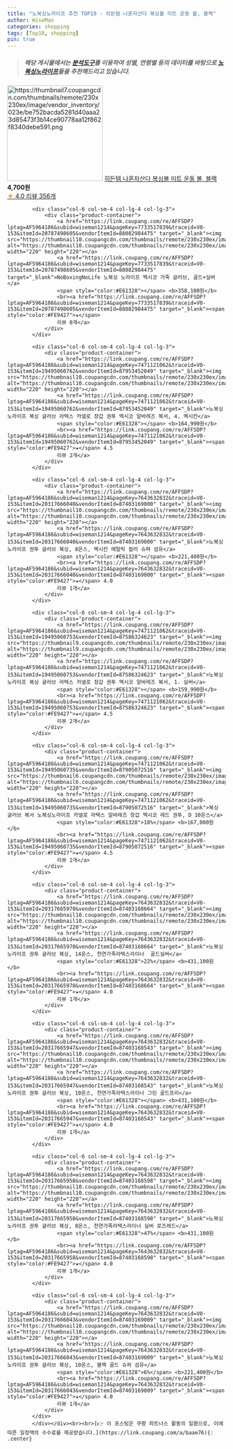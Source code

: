 ```yaml
---
title: "노복싱노라이프 추천 TOP10 - 히든템 나혼자산다 복싱볼 미트 운동 볼, 블랙"
author: WiseMan
categories: shopping
tags: [Top10, shopping]
pin: true
---
```


> ##### 해당 게시물에서는 [**분석도구**](https://itemscout.io/)를 이용하여 **성별**, **연령별** 등의 데이터를 바탕으로 [**노복싱노라이프**](https://link.coupang.com/a/baae76)들을 추천해드리고 있습니다.
<div class="container"><div class="row">
            <div class="col-6 col-sm-4 col-lg-4 col-lg-3">
                <div class="product-container">
                    <a href="https://link.coupang.com/re/AFFSDP?lptag=AF5964186&subid=wiseman1214&pageKey=1120288623&traceid=V0-153&itemId=2086029844&vendorItemId=4265529084" target="_blank"><img src="https://thumbnail7.coupangcdn.com/thumbnails/remote/230x230ex/image/vendor_inventory/023e/be752bacda5281d40aaa23d85473f3b14ce90778aa12f862f8340debe591.png" alt="https://thumbnail7.coupangcdn.com/thumbnails/remote/230x230ex/image/vendor_inventory/023e/be752bacda5281d40aaa23d85473f3b14ce90778aa12f862f8340debe591.png" width="220" height="220"></a>
                    <a href="https://link.coupang.com/re/AFFSDP?lptag=AF5964186&subid=wiseman1214&pageKey=1120288623&traceid=V0-153&itemId=2086029844&vendorItemId=4265529084" target="_blank">히든템 나혼자산다 복싱볼 미트 운동 볼, 블랙</a>
                    <span style="color:#E61328"></span> <b>4,700원</b>
                    <br><a href="https://link.coupang.com/re/AFFSDP?lptag=AF5964186&subid=wiseman1214&pageKey=1120288623&traceid=V0-153&itemId=2086029844&vendorItemId=4265529084" target="_blank"><span style="color:#FE9427">★</span> 4.0
                    리뷰 356개</a>
                </div>
            </div>
            
            <div class="col-6 col-sm-4 col-lg-4 col-lg-3">
                <div class="product-container">
                    <a href="https://link.coupang.com/re/AFFSDP?lptag=AF5964186&subid=wiseman1214&pageKey=7733517839&traceid=V0-153&itemId=20787498605&vendorItemId=88082984475" target="_blank"><img src="https://thumbnail10.coupangcdn.com/thumbnails/remote/230x230ex/image/vendor_inventory/f905/7c6c5c54f952bd7c64f472086c52c59f740491155b65b1365ef6753489f9.png" alt="https://thumbnail10.coupangcdn.com/thumbnails/remote/230x230ex/image/vendor_inventory/f905/7c6c5c54f952bd7c64f472086c52c59f740491155b65b1365ef6753489f9.png" width="220" height="220"></a>
                    <a href="https://link.coupang.com/re/AFFSDP?lptag=AF5964186&subid=wiseman1214&pageKey=7733517839&traceid=V0-153&itemId=20787498605&vendorItemId=88082984475" target="_blank">NoBoxingNoLife 노복싱 노라이프 멕시코 가죽 글러브, 골드+실버</a>
                    <span style="color:#E61328"></span> <b>358,100원</b>
                    <br><a href="https://link.coupang.com/re/AFFSDP?lptag=AF5964186&subid=wiseman1214&pageKey=7733517839&traceid=V0-153&itemId=20787498605&vendorItemId=88082984475" target="_blank"><span style="color:#FE9427">★</span> 
                    리뷰 0개</a>
                </div>
            </div>
            
            <div class="col-6 col-sm-4 col-lg-4 col-lg-3">
                <div class="product-container">
                    <a href="https://link.coupang.com/re/AFFSDP?lptag=AF5964186&subid=wiseman1214&pageKey=7471121062&traceid=V0-153&itemId=19495060762&vendorItemId=87953452049" target="_blank"><img src="https://thumbnail10.coupangcdn.com/thumbnails/remote/230x230ex/image/vendor_inventory/12ac/ebe83102e6448b92262aa94ca1c98460966958d27e7a430db839de3e5e57.jpg" alt="https://thumbnail10.coupangcdn.com/thumbnails/remote/230x230ex/image/vendor_inventory/12ac/ebe83102e6448b92262aa94ca1c98460966958d27e7a430db839de3e5e57.jpg" width="220" height="220"></a>
                    <a href="https://link.coupang.com/re/AFFSDP?lptag=AF5964186&subid=wiseman1214&pageKey=7471121062&traceid=V0-153&itemId=19495060762&vendorItemId=87953452049" target="_blank">노복싱노라이프 복싱 글러브 라텍스 카넬로 장갑 권투 멕시코 알바레즈 복서, 4. 멕시칸</a>
                    <span style="color:#E61328"></span> <b>164,990원</b>
                    <br><a href="https://link.coupang.com/re/AFFSDP?lptag=AF5964186&subid=wiseman1214&pageKey=7471121062&traceid=V0-153&itemId=19495060762&vendorItemId=87953452049" target="_blank"><span style="color:#FE9427">★</span> 4.5
                    리뷰 2개</a>
                </div>
            </div>
            
            <div class="col-6 col-sm-4 col-lg-4 col-lg-3">
                <div class="product-container">
                    <a href="https://link.coupang.com/re/AFFSDP?lptag=AF5964186&subid=wiseman1214&pageKey=7643632832&traceid=V0-153&itemId=20317666040&vendorItemId=87403169000" target="_blank"><img src="https://thumbnail10.coupangcdn.com/thumbnails/remote/230x230ex/image/vendor_inventory/53a2/a1633ab786e672461dc8874b2a9ff2c3451c41a67a4de089006180903f13.png" alt="https://thumbnail10.coupangcdn.com/thumbnails/remote/230x230ex/image/vendor_inventory/53a2/a1633ab786e672461dc8874b2a9ff2c3451c41a67a4de089006180903f13.png" width="220" height="220"></a>
                    <a href="https://link.coupang.com/re/AFFSDP?lptag=AF5964186&subid=wiseman1214&pageKey=7643632832&traceid=V0-153&itemId=20317666040&vendorItemId=87403169000" target="_blank">노복싱노라이프 권투 글러브 복싱, 8온스, 멕시칸 메탈릭 컬러 슈퍼 섬유</a>
                    <span style="color:#E61328"></span> <b>221,400원</b>
                    <br><a href="https://link.coupang.com/re/AFFSDP?lptag=AF5964186&subid=wiseman1214&pageKey=7643632832&traceid=V0-153&itemId=20317666040&vendorItemId=87403169000" target="_blank"><span style="color:#FE9427">★</span> 4.0
                    리뷰 1개</a>
                </div>
            </div>
            
            <div class="col-6 col-sm-4 col-lg-4 col-lg-3">
                <div class="product-container">
                    <a href="https://link.coupang.com/re/AFFSDP?lptag=AF5964186&subid=wiseman1214&pageKey=7471121062&traceid=V0-153&itemId=19495060753&vendorItemId=87586324623" target="_blank"><img src="https://thumbnail9.coupangcdn.com/thumbnails/remote/230x230ex/image/vendor_inventory/5abd/69d4bc22fbcfa34331817e9b2231aa3bf2a984609b86628d6193b8f7234a.jpg" alt="https://thumbnail9.coupangcdn.com/thumbnails/remote/230x230ex/image/vendor_inventory/5abd/69d4bc22fbcfa34331817e9b2231aa3bf2a984609b86628d6193b8f7234a.jpg" width="220" height="220"></a>
                    <a href="https://link.coupang.com/re/AFFSDP?lptag=AF5964186&subid=wiseman1214&pageKey=7471121062&traceid=V0-153&itemId=19495060753&vendorItemId=87586324623" target="_blank">노복싱노라이프 복싱 글러브 라텍스 카넬로 장갑 권투 멕시코 알바레즈 복서, 1. 실버</a>
                    <span style="color:#E61328"></span> <b>159,990원</b>
                    <br><a href="https://link.coupang.com/re/AFFSDP?lptag=AF5964186&subid=wiseman1214&pageKey=7471121062&traceid=V0-153&itemId=19495060753&vendorItemId=87586324623" target="_blank"><span style="color:#FE9427">★</span> 4.5
                    리뷰 2개</a>
                </div>
            </div>
            
            <div class="col-6 col-sm-4 col-lg-4 col-lg-3">
                <div class="product-container">
                    <a href="https://link.coupang.com/re/AFFSDP?lptag=AF5964186&subid=wiseman1214&pageKey=7471121062&traceid=V0-153&itemId=19495060735&vendorItemId=87905072516" target="_blank"><img src="https://thumbnail6.coupangcdn.com/thumbnails/remote/230x230ex/image/vendor_inventory/1c52/daddcdff8a81884c4454b20b6dbb8a02ff02093bb53d6d085e57fa78f4cc.png" alt="https://thumbnail6.coupangcdn.com/thumbnails/remote/230x230ex/image/vendor_inventory/1c52/daddcdff8a81884c4454b20b6dbb8a02ff02093bb53d6d085e57fa78f4cc.png" width="220" height="220"></a>
                    <a href="https://link.coupang.com/re/AFFSDP?lptag=AF5964186&subid=wiseman1214&pageKey=7471121062&traceid=V0-153&itemId=19495060735&vendorItemId=87905072516" target="_blank">복싱 글러브 복서 노복싱노라이프 카넬로 라텍스 알바레즈 장갑 멕시코 레드 권투, D 10온스</a>
                    <span style="color:#E61328">18%</span> <b>167,000원</b>
                    <br><a href="https://link.coupang.com/re/AFFSDP?lptag=AF5964186&subid=wiseman1214&pageKey=7471121062&traceid=V0-153&itemId=19495060735&vendorItemId=87905072516" target="_blank"><span style="color:#FE9427">★</span> 4.5
                    리뷰 2개</a>
                </div>
            </div>
            
            <div class="col-6 col-sm-4 col-lg-4 col-lg-3">
                <div class="product-container">
                    <a href="https://link.coupang.com/re/AFFSDP?lptag=AF5964186&subid=wiseman1214&pageKey=7643632832&traceid=V0-153&itemId=20317665970&vendorItemId=87403168664" target="_blank"><img src="https://thumbnail10.coupangcdn.com/thumbnails/remote/230x230ex/image/vendor_inventory/53a2/a1633ab786e672461dc8874b2a9ff2c3451c41a67a4de089006180903f13.png" alt="https://thumbnail10.coupangcdn.com/thumbnails/remote/230x230ex/image/vendor_inventory/53a2/a1633ab786e672461dc8874b2a9ff2c3451c41a67a4de089006180903f13.png" width="220" height="220"></a>
                    <a href="https://link.coupang.com/re/AFFSDP?lptag=AF5964186&subid=wiseman1214&pageKey=7643632832&traceid=V0-153&itemId=20317665970&vendorItemId=87403168664" target="_blank">노복싱노라이프 권투 글러브 복싱, 14온스, 천연가죽라텍스라이너  골드실버</a>
                    <span style="color:#E61328">22%</span> <b>431,100원</b>
                    <br><a href="https://link.coupang.com/re/AFFSDP?lptag=AF5964186&subid=wiseman1214&pageKey=7643632832&traceid=V0-153&itemId=20317665970&vendorItemId=87403168664" target="_blank"><span style="color:#FE9427">★</span> 4.0
                    리뷰 1개</a>
                </div>
            </div>
            
            <div class="col-6 col-sm-4 col-lg-4 col-lg-3">
                <div class="product-container">
                    <a href="https://link.coupang.com/re/AFFSDP?lptag=AF5964186&subid=wiseman1214&pageKey=7643632832&traceid=V0-153&itemId=20317665947&vendorItemId=87403168543" target="_blank"><img src="https://thumbnail10.coupangcdn.com/thumbnails/remote/230x230ex/image/vendor_inventory/53a2/a1633ab786e672461dc8874b2a9ff2c3451c41a67a4de089006180903f13.png" alt="https://thumbnail10.coupangcdn.com/thumbnails/remote/230x230ex/image/vendor_inventory/53a2/a1633ab786e672461dc8874b2a9ff2c3451c41a67a4de089006180903f13.png" width="220" height="220"></a>
                    <a href="https://link.coupang.com/re/AFFSDP?lptag=AF5964186&subid=wiseman1214&pageKey=7643632832&traceid=V0-153&itemId=20317665947&vendorItemId=87403168543" target="_blank">노복싱노라이프 권투 글러브 복싱, 10온스, 천연가죽라텍스라이너 그린 골드프리</a>
                    <span style="color:#E61328"></span> <b>431,100원</b>
                    <br><a href="https://link.coupang.com/re/AFFSDP?lptag=AF5964186&subid=wiseman1214&pageKey=7643632832&traceid=V0-153&itemId=20317665947&vendorItemId=87403168543" target="_blank"><span style="color:#FE9427">★</span> 4.0
                    리뷰 1개</a>
                </div>
            </div>
            
            <div class="col-6 col-sm-4 col-lg-4 col-lg-3">
                <div class="product-container">
                    <a href="https://link.coupang.com/re/AFFSDP?lptag=AF5964186&subid=wiseman1214&pageKey=7643632832&traceid=V0-153&itemId=20317665958&vendorItemId=87403168598" target="_blank"><img src="https://thumbnail10.coupangcdn.com/thumbnails/remote/230x230ex/image/vendor_inventory/53a2/a1633ab786e672461dc8874b2a9ff2c3451c41a67a4de089006180903f13.png" alt="https://thumbnail10.coupangcdn.com/thumbnails/remote/230x230ex/image/vendor_inventory/53a2/a1633ab786e672461dc8874b2a9ff2c3451c41a67a4de089006180903f13.png" width="220" height="220"></a>
                    <a href="https://link.coupang.com/re/AFFSDP?lptag=AF5964186&subid=wiseman1214&pageKey=7643632832&traceid=V0-153&itemId=20317665958&vendorItemId=87403168598" target="_blank">노복싱노라이프 권투 글러브 복싱, 8온스, 천연가죽라텍스라이너 실버 로즈레드</a>
                    <span style="color:#E61328">47%</span> <b>431,100원</b>
                    <br><a href="https://link.coupang.com/re/AFFSDP?lptag=AF5964186&subid=wiseman1214&pageKey=7643632832&traceid=V0-153&itemId=20317665958&vendorItemId=87403168598" target="_blank"><span style="color:#FE9427">★</span> 4.0
                    리뷰 1개</a>
                </div>
            </div>
            
            <div class="col-6 col-sm-4 col-lg-4 col-lg-3">
                <div class="product-container">
                    <a href="https://link.coupang.com/re/AFFSDP?lptag=AF5964186&subid=wiseman1214&pageKey=7643632832&traceid=V0-153&itemId=20317666043&vendorItemId=87403169009" target="_blank"><img src="https://thumbnail10.coupangcdn.com/thumbnails/remote/230x230ex/image/vendor_inventory/53a2/a1633ab786e672461dc8874b2a9ff2c3451c41a67a4de089006180903f13.png" alt="https://thumbnail10.coupangcdn.com/thumbnails/remote/230x230ex/image/vendor_inventory/53a2/a1633ab786e672461dc8874b2a9ff2c3451c41a67a4de089006180903f13.png" width="220" height="220"></a>
                    <a href="https://link.coupang.com/re/AFFSDP?lptag=AF5964186&subid=wiseman1214&pageKey=7643632832&traceid=V0-153&itemId=20317666043&vendorItemId=87403169009" target="_blank">노복싱노라이프 권투 글러브 복싱, 10온스, 블랙 골드 슈퍼 섬유</a>
                    <span style="color:#E61328">6%</span> <b>221,400원</b>
                    <br><a href="https://link.coupang.com/re/AFFSDP?lptag=AF5964186&subid=wiseman1214&pageKey=7643632832&traceid=V0-153&itemId=20317666043&vendorItemId=87403169009" target="_blank"><span style="color:#FE9427">★</span> 4.0
                    리뷰 1개</a>
                </div>
            </div>
            </div></div><br><br>[👉 이 포스팅은 쿠팡 파트너스 활동의 일환으로, 이에 따른 일정액의 수수료를 제공받습니다.](https://link.coupang.com/a/baae76){: .center}